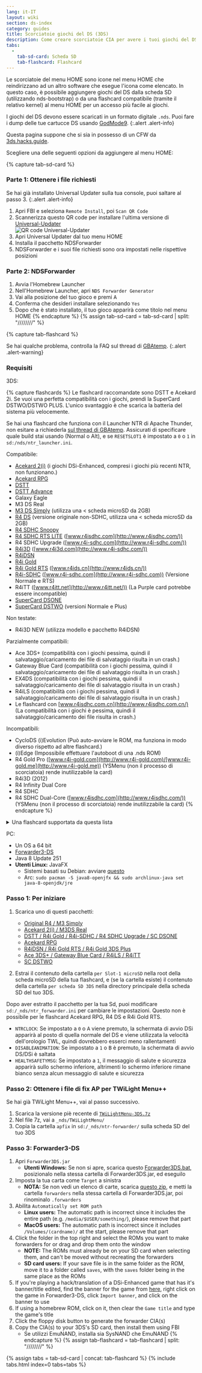 ```yaml
---
lang: it-IT
layout: wiki
section: ds-index
category: guides
title: Scorciatoie giochi del DS (3DS)
description: Come creare scorciatoie CIA per avere i tuoi giochi del DS nel menu home del tuo 3DS
tabs:
  - 
    tab-sd-card: Scheda SD
    tab-flashcard: Flashcard
---
```


Le scorciatoie del menu HOME sono icone nel menu HOME che reindirizzano ad un altro software che esegue l'icona come elencato. In questo caso, è possibile aggiungere giochi del DS dalla scheda SD (utilizzando nds-bootstrap) o da una flashcard compatibile (tramite il relativo kernel) al menu HOME per un accesso più facile ai giochi.

I giochi del DS devono essere scaricati in un formato digitale `.nds`. Puoi fare i dump delle tue cartucce DS usando [GodMode9](https://3ds.hacks.guide/dumping-titles-and-game-cartridges#dumping-a-game-cartridge).
{:.alert .alert-info}

Questa pagina suppone che si sia in possesso di un CFW da [3ds.hacks.guide](https://3ds.hacks.guide).

Scegliere una delle seguenti opzioni da aggiungere al menu HOME:

{% capture tab-sd-card %}

### Parte 1: Ottenere i file richiesti

Se hai già installato Universal Updater sulla tua console, puoi saltare al passo 3.
{:.alert .alert-info}

1. Apri FBI e seleziona `Remote Install`, poi `Scan QR Code`
1. Scannerizza questo QR code per installare l'ultima versione di [Universal-Updater](https://github.com/Universal-Team/Universal-Updater)<br> ![QR code Universal-Updater](https://db.universal-team.net/assets/images/qr/universal-updater.cia.png)
1. Apri Universal Updater dal tuo menu HOME
1. Installa il pacchetto NDSForwarder
1. NDSForwarder e i suoi file richiesti sono ora impostati nelle rispettive posizioni

### Parte 2: NDSForwarder
1. Avvia l'Homebrew Launcher
1. Nell'Homebrew Launcher, apri `NDS Forwarder Generator`
1. Vai alla posizione del tuo gioco e premi <kbd class="face">A</kbd>
1. Conferma che desideri installare selezionando `Yes`
1. Dopo che è stato installato, il tuo gioco apparirà come titolo nel menu HOME
{% endcapture %}
{% assign tab-sd-card = tab-sd-card | split: "////////" %}

{% capture tab-flashcard %}

Se hai qualche problema, controlla la FAQ sul thread di [GBAtemp](https://gbatemp.net/threads/nds-forwarder-cias-for-your-home-menu.426174/).
{:.alert .alert-warning}

### Requisiti

3DS:

{% capture flashcards %}
Le flashcard raccomandate sono DSTT e Acekard 2i. Se vuoi una perfetta compatibilità con i giochi, prendi la SuperCard DSTWO/DSTWO PLUS. L'unico svantaggio è che scarica la batteria del sistema più velocemente.

Se hai una flashcard che funziona con il Launcher NTR di Apache Thunder, non esitare a richiederla [sul thread di GBAtemp](https://gbatemp.net/threads/nds-forwarder-cias-for-your-home-menu.426174/). Assicurati di specificare quale build stai usando (Normal o Alt), e se `RESETSLOT1` è impostato a `0` o `1` in `sd:/nds/ntr_launcher.ini`.

Compatibile:
- [Acekard 2(i)](http://www.nds-card.com/ProShow.asp?ProID=160) (i giochi DSi-Enhanced, compresi i giochi più recenti NTR, non funzionano.)
- [Acekard RPG](http://wiki.gbatemp.net/wiki/Acekard_RPG)
- [DSTT](http://www.nds-card.com/ProShow.asp?ProID=157)
- [DSTT Advance](http://kaze-tado.way-nifty.com/moo/images/2008/11/19/200811202.jpg)
- Galaxy Eagle
- M3 DS Real
- [M3 DS Simply](https://farm2.static.flickr.com/1333/752793411_d91b182eb7.jpg) (utilizza una < scheda microSD da 2GB)
- [R4 DS](http://www.nds-card.com/ProShow.asp?ProID=141) (versione originale non-SDHC, utilizza una < scheda microSD da 2GB)
- [R4 SDHC Snoopy](http://www.nds-card.com/ProShow.asp?ProID=567)
- [R4 SDHC RTS LITE](http://www.nds-card.com/ProShow.asp?ProID=450) ([www.r4isdhc.com](http://www.r4isdhc.com/))
- R4 SDHC Upgrade ([www.r4i-sdhc.com](http://www.r4i-sdhc.com/))
- [R4i3D](http://www.3ds-cart.com/en/other-flashcarts/35-r4i3d-revolution-cart-for-3ds-dsi-dsl-ds.html) ([www.r4i3d.com](http://www.r4i-sdhc.com/))
- [R4iDSN](http://3ds-flashcard.com/home/28-r4idsn-3ds.html)
- [R4i Gold](http://www.nds-card.com/ProShow.asp?ProID=330)
- [R4i Gold RTS](http://www.nds-card.com/ProShow.asp?ProID=149) ([www.r4ids.cn](http://www.r4ids.cn/))
- [R4i-SDHC](http://www.nds-card.com/ProShow.asp?ProID=146) ([www.r4i-sdhc.com](http://www.r4i-sdhc.com)) (Versione Normale e RTS)
- R4iTT ([www.r4itt.net](http://www.r4itt.net/)) (La Purple card potrebbe essere incompatible)
- [SuperCard DSONE](http://wiki.gbatemp.net/wiki/SuperCard_DSONEi)
- [SuperCard DSTWO](http://www.nds-card.com/ProShow.asp?ProID=135) (versioni Normale e Plus)

Non testate:
- R4i3D NEW (utilizza modello e pacchetto R4iDSN)

Parzialmente compatibili:
- Ace 3DS+ (compatibilità con i giochi pessima, quindi il salvataggio/caricamento dei file di salvataggio risulta in un crash.)
- Gateway Blue Card (compatibilità con i giochi pessima, quindi il salvataggio/caricamento dei file di salvataggio risulta in un crash.)
- EX4DS (compatibilità con i giochi pessima, quindi il salvataggio/caricamento dei file di salvataggio risulta in un crash.)
- R4iLS (compatibilità con i giochi pessima, quindi il salvataggio/caricamento dei file di salvataggio risulta in un crash.)
- Le flashcard con [www.r4isdhc.com.cn](http://www.r4isdhc.com.cn/) (La compatibilità con i giochi è pessima, quindi il salvataggio/caricamento dei file risulta in crash.)

Incompatibili:
- CycloDS (i)Evolution (Può auto-avviare le ROM, ma funziona in modo diverso rispetto ad altre flashcard.)
- (i)Edge (Impossibile effettuare l'autoboot di una .nds ROM)
- R4 Gold Pro ([www.r4i-gold.com](http://www.r4i-gold.com)/[www.r4i-gold.me](http://www.r4i-gold.me)) (YSMenu (non il processo di scorciatoia) rende inutilizzabile la card)
- R4i3D (2012)
- R4 Infinity Dual Core
- R4 SDHC
- R4 SDHC Dual-Core ([www.r4isdhc.com](http://www.r4isdhc.com/)) (YSMenu (non il processo di scorciatoia) rende inutilizzabile la card)
{% endcapture %}

<details>
    <summary>Una flashcard supportata da questa lista</summary>
    <div class="details-content">
        {{ flashcards | markdownify }}
    </div>
</details>

PC:
- Un OS a 64 bit
- [Forwarder3-DS](https://www.dropbox.com/s/b9de5ii6vm3dxfn/Forwarder3DS-v2.9.6.zip?dl=0)
- Java 8 Update 251
- **Utenti Linux:** JavaFX
   - Sistemi basati su Debian: avviare [questo](https://gist.githubusercontent.com/puntillol59/7532b6583380baca236dcaf2d8f75b5c/raw/e8b9d193f8b24de941160c7292ec0bb3b997e98e/main.sh)
   - Arc: `sudo pacman -S java8-openjfx && sudo archlinux-java set java-8-openjdk/jre`

### Passo 1: Per iniziare
1. Scarica uno di questi pacchetti:
   - [Original R4 / M3 Simply](https://www.dropbox.com/s/juxzri7h8bttunh/DS%20Game%20Forwarder%20pack%20%28Original%20R4%2C%20M3%20Simply%29.7z?dl=0)
   - [Acekard 2(i) / M3DS Real](https://www.dropbox.com/s/5elogf885sd62hu/DS%20Game%20Forwarder%20pack%20%28M3DS%20Real%29.7z?dl=0)
   - [DSTT / R4i Gold / R4i-SDHC / R4 SDHC Upgrade / SC DSONE](https://www.dropbox.com/s/xxfmvikwmnvsu63/DS%20Game%20Forwarder%20pack%20%28DSTT%2C%20R4i%20Gold%2C%20R4i-SDHC%2C%20SC%20DSONE%29.7z?dl=0)
   - [Acekard RPG](https://drive.google.com/file/d/0B2_1xHkEp2_6OHVuZEJwU1BKbEU/view?usp=sharing)
   - [R4iDSN / R4i Gold RTS / R4i Gold 3DS Plus](https://www.dropbox.com/s/j8nquh073k9y0h7/DS%20Game%20Forwarder%20pack%20%28R4iDSN%2C%20R4i%20Gold%20RTS%29.7z?dl=0)
   - [Ace 3DS+ / Gateway Blue Card / R4iLS / R4iTT](https://www.dropbox.com/s/fd7dzhn8burcq02/DS%20Game%20Forwarder%20pack%20%28Ace3DS%2C%20GW%20Blue%20Card%2C%20R4iTT%29.7z?dl=0)
   - [SC DSTWO](https://www.dropbox.com/s/pyyg0vq8b0nmhqd/DS%20Game%20Forwarder%20pack%20%28SC%20DSTWO%29.7z?dl=0)

1. Estrai il contenuto della cartella `per Slot-1 microSD` nella root della scheda microSD della tua flashcard, e (se la cartella esiste) il contenuto della cartella `per scheda SD 3DS` nella directory principale della scheda SD del tuo 3DS.

Dopo aver estratto il pacchetto per la tua Sd, puoi modificare `sd:/_nds/ntr_forwarder.ini` per cambiare le impostazioni. Questo non è possibile per le flashcard Acekard RPG, R4 DS e R4i Gold RTS.
- `NTRCLOCK`: Se impostato a `0` o <kbd class="face">A</kbd> viene premuto, la schermata di avvio DSi apparirà al posto di quella normale del DS e viene utilizzata la velocità dell'orologio TWL, quindi dovrebbero esserci meno rallentamenti
- `DISABLEANIMATION`: Se impostato a `1` o <kbd class="face">B</kbd> è premuto, la schermata di avvio DS/DSi è saltata
- `HEALTHSAFETYMSG`: Se impostato a `1`, il messaggio di salute e sicurezza apparirà sullo schermo inferiore, altrimenti lo schermo inferiore rimane bianco senza alcun messaggio di salute e sicurezza

### Passo 2: Ottenere i file di fix AP per TWiLight Menu++
Se hai già TWiLight Menu++, vai al passo successivo.
1. Scarica la versione piè recente di [`TWiLightMenu-3DS.7z`](https://github.com/DS-Homebrew/TWiLightMenu/releases/latest/download/TWiLightMenu-3DS.7z)
1. Nel file 7z, vai a `_nds/TWiLightMenu/`
1. Copia la cartella `apfix` in `sd:/_nds/ntr-forwarder/` sulla scheda SD del tuo 3DS

### Passo 3: Forwarder3-DS
1. Apri `Forwarder3DS.jar`
   - **Utenti Windows:** Se non si apre, scarica questo [Forwarder3DS.bat](/assets/files/Forwarder3DS.bat), posizionalo nella stessa cartella di Forwarder3DS.jar, ed eseguilo
1. Imposta la tua carta come `Target` a sinistra
   - **NOTA:** Se non vedi un elenco di carte, scarica [questo zip](https://github.com/Olmectron/olmectron.github.io/archive/master.zip), e metti la cartella `forwarders` nella stessa cartella di Forwarder3DS.jar, poi rinominalo `.forwarders`
1. Abilita `Automatically set ROM path`
   - **Linux users:** The automatic path is incorrect since it includes the entire path (e.g. `/media/$USER/something/`), please remove that part
   - **MacOS users:** The automatic path is incorrect since it includes `/Volumes/(cardname)/` at the start, please remove that part
1. Click the folder in the top right and select the ROMs you want to make forwarders for or drag and drop them onto the window
   - **NOTE:** The ROMs must already be on your SD card when selecting them, and can't be moved without recreating the forwarders
   - **SD card users:** If your save file is in the same folder as the ROM, move it to a folder called `saves`, with the `saves` folder being in the same place as the ROMs
1. If you're playing a hack/translation of a DSi-Enhanced game that has it's banner/title edited, find the banner for the game from [here](https://www.dropbox.com/sh/igr47pr0q5bh4p5/AAA9Dy8VOGfBLUA6KdLDSDW-a?dl=0), right click on the game in Forwarder3-DS, click `Import banner`, and click on the banner to use
1. If using a homebrew ROM, click on it, then clear the `Game title` and type the game's title
1. Click the floppy disk button to generate the forwarder CIA(s)
1. Copy the CIA(s) to your 3DS's SD card, then install them using FBI
   - Se utilizzi EmuNAND, installa sia SysNAND che EmuNAND
{% endcapture %}
{% assign tab-flashcard = tab-flashcard | split: "////////" %}

{% assign tabs = tab-sd-card | concat: tab-flashcard %}
{% include tabs.html index=0 tabs=tabs %}